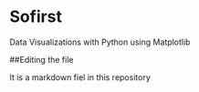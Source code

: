 # Sofirst
Data Visualizations with Python using Matplotlib

##Editing the file

It is a markdown fiel in this repository
